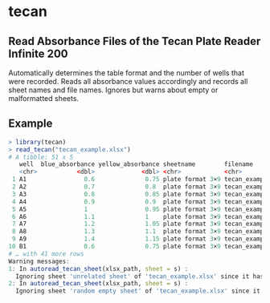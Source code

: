 # tecan

## Read Absorbance Files of the Tecan Plate Reader Infinite 200
Automatically determines the table format and the number of wells that were recorded.
Reads all absorbance values accordingly and records all sheet names and file names.
Ignores but warns about empty or malformatted sheets.

## Example
```R
> library(tecan)
> read_tecan("tecan_example.xlsx")
# A tibble: 51 x 5                                                            
   well  blue_absorbance yellow_absorbance sheetname        filename          
   <chr>           <dbl>             <dbl> <chr>            <chr>             
 1 A1                0.6              0.75 plate format 3×9 tecan_example.xlsx
 2 A2                0.7              0.8  plate format 3×9 tecan_example.xlsx
 3 A3                0.8              0.85 plate format 3×9 tecan_example.xlsx
 4 A4                0.9              0.9  plate format 3×9 tecan_example.xlsx
 5 A5                1                0.95 plate format 3×9 tecan_example.xlsx
 6 A6                1.1              1    plate format 3×9 tecan_example.xlsx
 7 A7                1.2              1.05 plate format 3×9 tecan_example.xlsx
 8 A8                1.3              1.1  plate format 3×9 tecan_example.xlsx
 9 A9                1.4              1.15 plate format 3×9 tecan_example.xlsx
10 B1                0.6              0.75 plate format 3×9 tecan_example.xlsx
# … with 41 more rows
Warning messages:
1: In autoread_tecan_sheet(xlsx_path, sheet = s) :
  Ignoring sheet 'unrelated sheet' of 'tecan_example.xlsx' since it has the wrong format.
2: In autoread_tecan_sheet(xlsx_path, sheet = s) :
  Ignoring sheet 'random empty sheet' of 'tecan_example.xlsx' since it has the wrong format.
```
